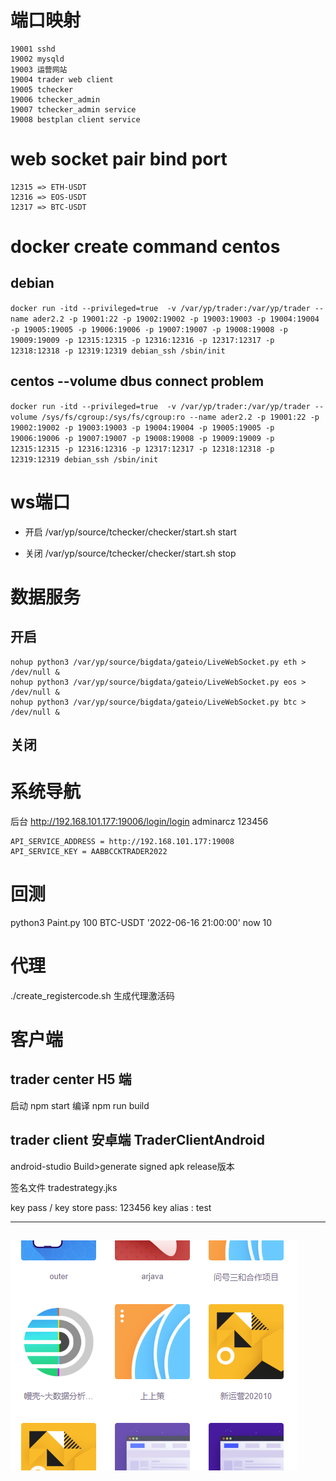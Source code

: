# 端口映射
```
19001 sshd
19002 mysqld
19003 运营网站
19004 trader web client
19005 tchecker
19006 tchecker_admin
19007 tchecker_admin service
19008 bestplan client service
```
# web socket pair bind port
```
12315 => ETH-USDT
12316 => EOS-USDT
12317 => BTC-USDT
```
# docker create command centos

## debian 
` docker run -itd --privileged=true  -v /var/yp/trader:/var/yp/trader --name ader2.2 -p 19001:22 -p 19002:19002 -p 19003:19003 -p 19004:19004 -p 19005:19005 -p 19006:19006 -p 19007:19007 -p 19008:19008 -p 19009:19009 -p 12315:12315 -p 12316:12316 -p 12317:12317 -p 12318:12318 -p 12319:12319 debian_ssh /sbin/init `

## centos --volume dbus connect problem 
` docker run -itd --privileged=true  -v /var/yp/trader:/var/yp/trader --volume /sys/fs/cgroup:/sys/fs/cgroup:ro --name ader2.2 -p 19001:22 -p 19002:19002 -p 19003:19003 -p 19004:19004 -p 19005:19005 -p 19006:19006 -p 19007:19007 -p 19008:19008 -p 19009:19009 -p 12315:12315 -p 12316:12316 -p 12317:12317 -p 12318:12318 -p 12319:12319 debian_ssh /sbin/init `

# ws端口
* 开启
/var/yp/source/tchecker/checker/start.sh start

* 关闭 
/var/yp/source/tchecker/checker/start.sh stop 

# 数据服务

## 开启
```
nohup python3 /var/yp/source/bigdata/gateio/LiveWebSocket.py eth > /dev/null &
nohup python3 /var/yp/source/bigdata/gateio/LiveWebSocket.py eos > /dev/null &
nohup python3 /var/yp/source/bigdata/gateio/LiveWebSocket.py btc > /dev/null &
```
## 关闭


# 系统导航
后台 http://192.168.101.177:19006/login/login  adminarcz   123456

```
API_SERVICE_ADDRESS = http://192.168.101.177:19008
API_SERVICE_KEY = AABBCCKTRADER2022
```

# 回测
python3 Paint.py 100 BTC-USDT '2022-06-16 21:00:00' now 10


# 代理
./create_registercode.sh 生成代理激活码

# 客户端
## trader center H5 端
启动 npm start
编译 npm run build

## trader client 安卓端 TraderClientAndroid
android-studio  Build>generate signed apk    release版本

签名文件 tradestrategy.jks

key pass / key store pass:   123456
key alias : test

---
![测试图片](docs/img/p1.png)
---